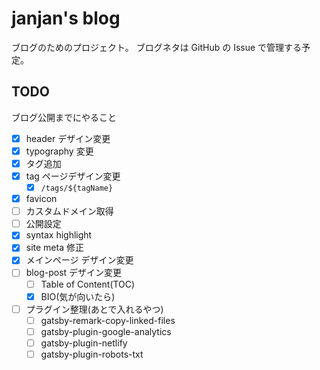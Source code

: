 # janjan's blog

ブログのためのプロジェクト。
ブログネタは GitHub の Issue で管理する予定。

## TODO

ブログ公開までにやること

- [x] header デザイン変更
- [x] typography 変更
- [x] タグ追加
- [x] tag ページデザイン変更
  - [x] `/tags/${tagName}`
- [x] favicon
- [ ] カスタムドメイン取得
- [ ] 公開設定
- [x] syntax highlight
- [x] site meta 修正
- [x] メインページ デザイン変更
- [ ] blog-post デザイン変更
  - [ ] Table of Content(TOC)
  - [x] BIO(気が向いたら)
- [ ] プラグイン整理(あとで入れるやつ)
  - [ ] gatsby-remark-copy-linked-files
  - [ ] gatsby-plugin-google-analytics
  - [ ] gatsby-plugin-netlify
  - [ ] gatsby-plugin-robots-txt
